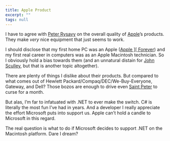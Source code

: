 ```yaml
---
title: Apple Product
excerpt: ""
tags: null
---
```

<div>
I have to agree with <a href="http://www.kstati.com/tabula/archive/2004/01/28/1106.aspx" target=_blank>Peter Rysavy</a> on the overall quality of <a href="http://www.apple.com/" target=_blank>Apple</a>&#8217;s products. They make <i>very</i> nice equipment that just seems to work.

I should disclose that my first home PC was an Apple (<a href="http://members.aol.com/ljsilicon/" target=_blank>Apple ][ Forever</a>) and my first real career in computers was as an Apple Macintosh technician. So I obviously hold a bias towards them (and an unnatural distain for <a href="http://en.wikipedia.org/wiki/John_Sculley" target=_blank>John Sculley</a>, but that is another topic altogether).

There are plenty of things I dislike about their products. But compared to what comes out of Hewlett Packard/Compaq/DEC/We-Buy-Everyone, Gateway, and Dell? Those bozos are enough to drive even <a href="http://www.acahome.org/deus/peter/peter.jpg" target=_blank>Saint Peter</a> to curse for a month.

But alas, I&#8217;m far to infatuated with .NET to ever make the switch. C# is literally the most fun I&#8217;ve had in years. And a developer I really appreciate the effort Microsoft puts into support us. Apple can&#8217;t hold a candle to Microsoft in this regard.

The real question is what to do if Microsoft decides to support .NET on the Macintosh platform. Dare I dream?
</div>